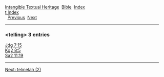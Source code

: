 [Intangible Textual Heritage](../../index)  [Bible](../index) 
[Index](index)   
[t Index](_t_)  
  [Previous](c11360)  [Next](c11362) 

------------------------------------------------------------------------

### &lt;telling&gt; 3 entries

[Jdg 7:15](../kjv/jdg007.htm#015)  
[Kg2 8:5](../kjv/kg2008.htm#005)  
[Sa2 11:19](../kjv/sa2011.htm#019)  

------------------------------------------------------------------------

[Next: telmelah (2)](c11362)
